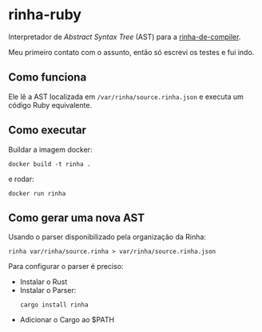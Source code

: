 # rinha-ruby
Interpretador de *Abstract Syntax Tree* (AST) para a [rinha-de-compiler](https://github.com/aripiprazole/rinha-de-compiler). 

Meu primeiro contato com o assunto, então só escrevi os testes e fui indo.

## Como funciona
Ele lê a AST localizada em `/var/rinha/source.rinha.json` e executa um código Ruby equivalente.

## Como executar

Buildar a imagem docker:
```
docker build -t rinha .
```
e rodar:
```
docker run rinha
```

## Como gerar uma nova AST
Usando o parser disponibilizado pela organização da Rinha:

```
rinha var/rinha/source.rinha > var/rinha/source.rinha.json
```
Para configurar o parser é preciso:
- Instalar o Rust
- Instalar o Parser:
    ```
    cargo install rinha
    ```
- Adicionar o Cargo ao $PATH
